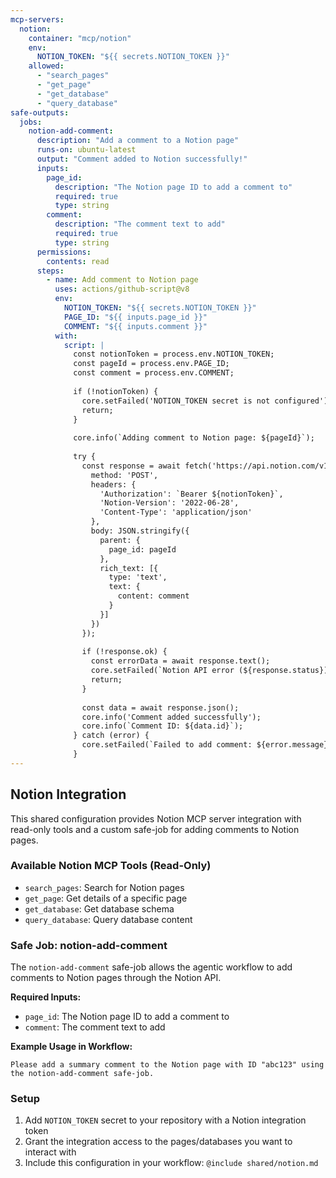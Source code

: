 ```yaml
---
mcp-servers:
  notion:
    container: "mcp/notion"
    env:
      NOTION_TOKEN: "${{ secrets.NOTION_TOKEN }}"
    allowed:
      - "search_pages"
      - "get_page"
      - "get_database"
      - "query_database"
safe-outputs:
  jobs:
    notion-add-comment:
      description: "Add a comment to a Notion page"
      runs-on: ubuntu-latest
      output: "Comment added to Notion successfully!"
      inputs:
        page_id:
          description: "The Notion page ID to add a comment to"
          required: true
          type: string
        comment:
          description: "The comment text to add"
          required: true
          type: string
      permissions:
        contents: read
      steps:
        - name: Add comment to Notion page
          uses: actions/github-script@v8
          env:
            NOTION_TOKEN: "${{ secrets.NOTION_TOKEN }}"
            PAGE_ID: "${{ inputs.page_id }}"
            COMMENT: "${{ inputs.comment }}"
          with:
            script: |
              const notionToken = process.env.NOTION_TOKEN;
              const pageId = process.env.PAGE_ID;
              const comment = process.env.COMMENT;
              
              if (!notionToken) {
                core.setFailed('NOTION_TOKEN secret is not configured');
                return;
              }
              
              core.info(`Adding comment to Notion page: ${pageId}`);
              
              try {
                const response = await fetch('https://api.notion.com/v1/comments', {
                  method: 'POST',
                  headers: {
                    'Authorization': `Bearer ${notionToken}`,
                    'Notion-Version': '2022-06-28',
                    'Content-Type': 'application/json'
                  },
                  body: JSON.stringify({
                    parent: {
                      page_id: pageId
                    },
                    rich_text: [{
                      type: 'text',
                      text: {
                        content: comment
                      }
                    }]
                  })
                });
                
                if (!response.ok) {
                  const errorData = await response.text();
                  core.setFailed(`Notion API error (${response.status}): ${errorData}`);
                  return;
                }
                
                const data = await response.json();
                core.info('Comment added successfully');
                core.info(`Comment ID: ${data.id}`);
              } catch (error) {
                core.setFailed(`Failed to add comment: ${error.message}`);
              }
---
```


## Notion Integration

This shared configuration provides Notion MCP server integration with read-only tools and a custom safe-job for adding comments to Notion pages.

### Available Notion MCP Tools (Read-Only)

- `search_pages`: Search for Notion pages
- `get_page`: Get details of a specific page
- `get_database`: Get database schema
- `query_database`: Query database content

### Safe Job: notion-add-comment

The `notion-add-comment` safe-job allows the agentic workflow to add comments to Notion pages through the Notion API.

**Required Inputs:**
- `page_id`: The Notion page ID to add a comment to
- `comment`: The comment text to add

**Example Usage in Workflow:**

```
Please add a summary comment to the Notion page with ID "abc123" using the notion-add-comment safe-job.
```

### Setup

1. Add `NOTION_TOKEN` secret to your repository with a Notion integration token
2. Grant the integration access to the pages/databases you want to interact with
3. Include this configuration in your workflow: `@include shared/notion.md`
